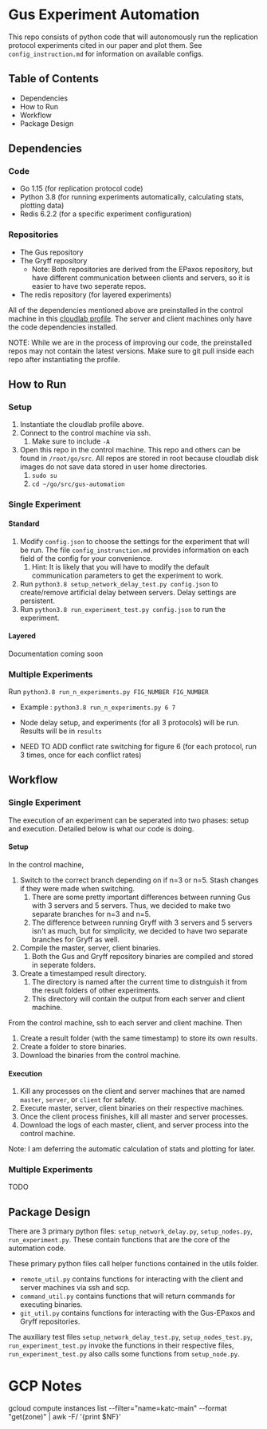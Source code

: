 # Gus Experiment Automation
This repo consists of python code that will autonomously run the replication protocol experiments cited in our paper and plot them. See `config_instruction.md` for information on available configs. 

## Table of Contents
- Dependencies
- How to Run
- Workflow
- Package Design

## Dependencies
### Code
- Go 1.15 (for replication protocol code)
- Python 3.8 (for running experiments automatically, calculating stats, plotting data)
- Redis 6.2.2 (for a specific experiment configuration)
### Repositories
- The Gus repository
- The Gryff repository 
  - Note: Both repositories are derived from the EPaxos repository, but have different communication between clients and servers, so it is easier to have two seperate repos.
- The redis repository (for layered experiments)

All of the dependencies mentioned above are preinstalled in the control machine in this [cloudlab profile](https://www.cloudlab.us/p/fff5448808f3ecb656874213ea663bd448544a7e). The server and client machines only have the code dependencies installed.

NOTE: While we are in the process of improving our code, the preinstalled repos may not contain the latest versions. Make sure to git pull inside each repo after instantiating the profile.

## How to Run
### Setup
1. Instantiate the cloudlab profile above.
2. Connect to the control machine via ssh.
   1. Make sure to include `-A` 
3. Open this repo in the control machine. This repo and others can be found in `/root/go/src`. All repos are stored in root because cloudlab disk images do not save data stored in user home directories.
   1. `sudo su`
   2. `cd ~/go/src/gus-automation`

### Single Experiment
#### Standard
1. Modify `config.json` to choose the settings for the experiment that will be run. The file `config_instrunction.md` provides information on each field of the config for your convenience. 
   1. Hint: It is likely that you will have to modify the default communication parameters to get the experiment to work.
2. Run `python3.8 setup_network_delay_test.py config.json` to create/remove artificial delay between servers. Delay settings are persistent.
3. Run `python3.8 run_experiment_test.py config.json` to run the experiment.

#### Layered
Documentation coming soon
### Multiple Experiments

Run `python3.8 run_n_experiments.py FIG_NUMBER FIG_NUMBER`
- Example : `python3.8 run_n_experiments.py 6 7`
- Node delay setup, and experiments (for all 3 protocols) will be run. Results will be in `results` 

- NEED TO ADD conflict rate switching for figure 6 (for each protocol, run 3 times, once for each conflict rates)


## Workflow
### Single Experiment
The execution of an experiment can be seperated into two phases: setup and execution. Detailed below is what our code is doing.

#### Setup
In the control machine,
1. Switch to the correct branch depending on if n=3 or n=5. Stash changes if they were made when switching.
   1. There are some pretty important differences between running Gus with 3 servers and 5 servers. Thus, we decided to make two separate branches for n=3 and n=5. 
   2. The difference between running Gryff with 3 servers and 5 servers isn't as much, but for simplicity, we decided to have two separate branches for Gryff as well.
2. Compile the master, server, client binaries.
   1. Both the Gus and Gryff repository binaries are compiled and stored in seperate folders.
3. Create a timestamped result directory.
   1. The directory is named after the current time to distnguish it from the result folders of other experiments.
   2. This directory will contain the output from each server and client machine.

From the control machine, ssh to each server and client machine. Then
1. Create a result folder (with the same timestamp) to store its own results.
2. Create a folder to store binaries.
3. Download the binaries from the control machine.

#### Execution
1. Kill any processes on the client and server machines that are named `master`, `server`, or `client` for safety.
2. Execute master, server, client binaries on their respective machines.
3. Once the client process finishes, kill all master and server processes.
4. Download the logs of each master, client, and server process into the control machine.

Note: I am deferring the automatic calculation of stats and plotting for later. 

### Multiple Experiments
TODO

## Package Design
There are 3 primary python files: `setup_network_delay.py`, `setup_nodes.py`, `run_experiment.py`. These contain functions that are the core of the automation code. 

These primary python files call helper functions contained in the utils folder. 
- `remote_util.py` contains functions for interacting with the client and server machines via ssh and scp. 
- `command_util.py` contains functions that will return commands for executing binaries.
- `git_util.py` contains functions for interacting with the Gus-EPaxos and Gryff repositories.

The auxiliary test files `setup_network_delay_test.py`, `setup_nodes_test.py`, `run_experiment_test.py` invoke the functions in their respective files, `run_experiment_test.py` also calls some functions from `setup_node.py`.

# GCP Notes

gcloud compute instances list --filter="name=katc-main" --format "get(zone)" | awk -F/ '{print $NF}'

